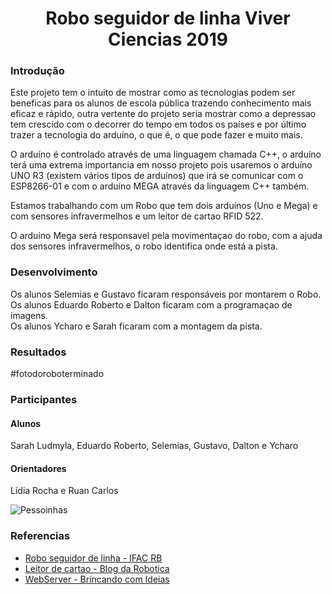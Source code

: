 <div align="center">
  <h1>Robo seguidor de linha Viver Ciencias 2019</h1>
</div>

### Introdução
Este projeto tem o intuito de mostrar como as tecnologias podem ser beneficas para os alunos de escola pública trazendo conhecimento mais eficaz e rápido, outra vertente do projeto seria mostrar como a depressao tem crescido com o decorrer do tempo em todos os países e por último trazer a tecnologia do arduíno, o que é, o que pode fazer e muito mais.

O arduíno é controlado através de uma linguagem chamada C++, o arduíno terá uma extrema importancia em nosso projeto pois usaremos o arduíno UNO R3 (existem vários tipos de arduínos) que irá se comunicar com o ESP8266-01 e com o arduíno MEGA através da linguagem C++ também.

Estamos trabalhando com um Robo que tem dois arduínos (Uno e Mega) e com sensores infravermelhos e um leitor de cartao RFID 522.

O arduino Mega será responsavel pela movimentaçao do robo, com a ajuda dos sensores infravermelhos, o robo identifica onde está a pista.

### Desenvolvimento

Os alunos Selemias e Gustavo ficaram responsáveis por montarem o Robo.<br>
Os alunos Eduardo Roberto e Dalton ficaram com a programaçao de imagens.<br>
Os alunos Ycharo e Sarah ficaram com a montagem da pista.<br>

### Resultados

#fotodoroboterminado

### Participantes

#### Alunos
Sarah Ludmyla, Eduardo Roberto, Selemias, Gustavo, Dalton e Ycharo

#### Orientadores
Lídia Rocha e Ruan Carlos

![Pessoinhas](https://user-images.githubusercontent.com/37851168/71382213-e9775e80-25a4-11ea-8ca1-f0631733eda8.jpg)


### Referencias
- [Robo seguidor de linha - IFAC RB](https://github.com/Logikoz/RoboSeguidorLinha-ViverCiencia2019/tree/master/Arduino/PDF)
- [Leitor de cartao - Blog da Robotica](http://blogdarobotica.com/tutorial-controle-de-acesso-via-rfid-e-arduino/)
- [WebServer - Brincando com Ideias](https://www.youtube.com/watch?v=8xfQ45XCU80)


